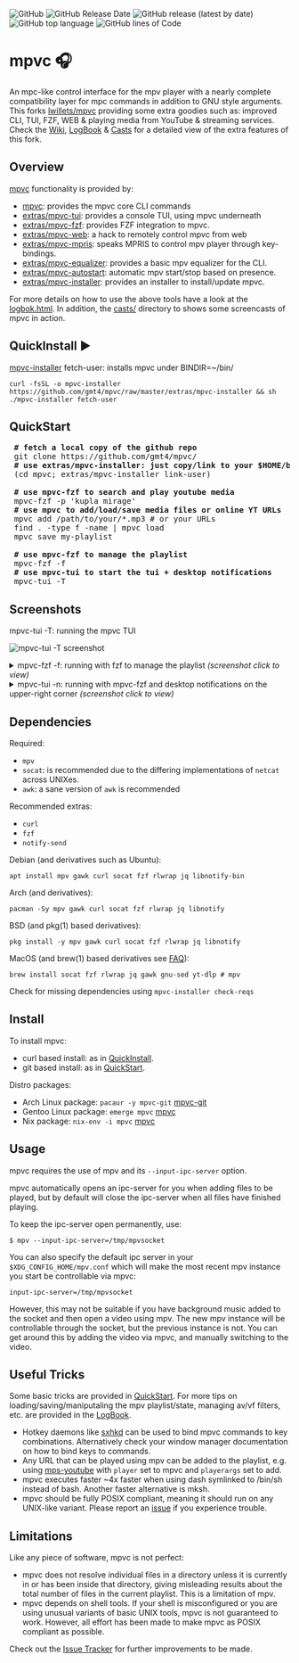 
![GitHub](https://img.shields.io/github/license/gmt4/mpvc)
![GitHub Release Date](https://img.shields.io/github/release-date/gmt4/mpvc)
![GitHub release (latest by date)](https://img.shields.io/github/v/release/gmt4/mpvc)
![GitHub top language](https://img.shields.io/github/languages/top/gmt4/mpvc)
![GitHub lines of Code](https://sloc.xyz/github/gmt4/mpvc/?category=code)

# mpvc 🎧

An mpc-like control interface for the mpv player with a nearly complete compatibility layer for mpc commands in addition to GNU style arguments.
This forks [lwillets/mpvc](https://github.com/lwilletts/mpvc) providing some extra goodies such as: improved CLI, TUI, FZF, WEB & playing media from YouTube & streaming services.
Check the [Wiki](../../wiki), [LogBook](https://gmt4.github.io/mpvc/logbook.html) & [Casts](https://gmt4.github.io/mpvc/casts/) for a detailed view of the extra features of this fork.

## Overview

[mpvc](https://github.com/gmt4/mpvc/) functionality is provided by:

- [mpvc](../../blob/master/mpvc): provides the mpvc core CLI commands
- [extras/mpvc-tui](../../blob/master/extras/mpvc-tui): provides a console TUI, using mpvc underneath
- [extras/mpvc-fzf](../../blob/master/extras/mpvc-fzf): provides FZF integration to mpvc.
- [extras/mpvc-web](../../blob/master/extras/mpvc-web): a hack to remotely control mpvc from web
- [extras/mpvc-mpris](../../blob/master/extras/mpvc-mpris): speaks MPRIS to control mpv player through key-bindings.
- [extras/mpvc-equalizer](../../blob/master/extras/mpvc-equalizer): provides a basic mpv equalizer for the CLI.
- [extras/mpvc-autostart](../../blob/master/extras/mpvc-autostart): automatic mpv start/stop based on presence.
- [extras/mpvc-installer](../../blob/master/extras/mpvc-installer): provides an installer to install/update mpvc.

For more details on how to use the above tools have a look at the [logbok.html](https://gmt4.github.io/mpvc/logbook.html).
In addition, the [casts/](https://gmt4.github.io/mpvc/casts/) directory to shows some screencasts of mpvc in action.

## QuickInstall ▶️

[mpvc-installer](../../blob/master/extras/mpvc-installer) fetch-user: installs mpvc under BINDIR=~/bin/

`curl -fsSL -o mpvc-installer https://github.com/gmt4/mpvc/raw/master/extras/mpvc-installer && sh ./mpvc-installer fetch-user`

## QuickStart

<pre>
 <b># fetch a local copy of the github repo</b>
 git clone https://github.com/gmt4/mpvc/
 <b># use extras/mpvc-installer: just copy/link to your $HOME/bin</b>
 (cd mpvc; extras/mpvc-installer link-user)

 <b># use mpvc-fzf to search and play youtube media</b>
 mpvc-fzf -p 'kupla mirage'
 <b># use mpvc to add/load/save media files or online YT URLs</b>
 mpvc add /path/to/your/*.mp3 # or your URLs
 find . -type f -name | mpvc load
 mpvc save my-playlist

 <b># use mpvc-fzf to manage the playlist</b>
 mpvc-fzf -f
 <b># use mpvc-tui to start the tui + desktop notifications</b>
 mpvc-tui -T
</pre>

## Screenshots

mpvc-tui -T: running the mpvc TUI

![mpvc-tui -T screenshot](../../blob/master/docs/assets/mpvc-tui.png)

<details>
<summary>mpvc-fzf -f: running with fzf to manage the playlist <i>(screenshot click to view)</i></summary>
 
![mpvc-fzf screenshot](../../blob/master/docs/assets/mpvc-tui-arch.png)
</details>

<details>
<summary>mpvc-tui -n: running with mpvc-fzf and desktop notifications on the upper-right corner <i>(screenshot click to view)</i></summary>

![mpvc tui+fzf+notifications screenshot](../../blob/master/docs/assets/mpvc-tui-fzf.png)
</details>
 
## Dependencies

Required:

- `mpv`
- `socat`: is recommended due to the differing implementations of `netcat` across UNIXes.
- `awk`: a sane version of `awk` is recommended

Recommended extras:

- `curl`
- `fzf`
- `notify-send`

Debian (and derivatives such as Ubuntu):

	apt install mpv gawk curl socat fzf rlwrap jq libnotify-bin
     
Arch (and derivatives):

 	pacman -Sy mpv gawk curl socat fzf rlwrap jq libnotify

BSD (and pkg(1) based derivatives):

    pkg install -y mpv gawk curl socat fzf rlwrap jq libnotify

MacOS (and brew(1) based derivatives see [FAQ](../../wiki/FAQ)):

    brew install socat fzf rlwrap jq gawk gnu-sed yt-dlp # mpv

Check for missing dependencies using `mpvc-installer check-reqs`
     
## Install

To install mpvc:

- curl based install: as in [QuickInstall](#quickinstall-%EF%B8%8F).
- git based install: as in [QuickStart](#quickstart).

Distro packages:

- Arch Linux package: `pacaur -y mpvc-git` [mpvc-git](https://aur.archlinux.org/packages/mpvc-git)
- Gentoo Linux package: `emerge mpvc` [mpvc](https://gitlab.com/xy2_/osman)
- Nix package: `nix-env -i mpvc` [mpvc](http://github.com/nixos/nixpkgs/tree/master/pkgs/applications/misc/mpvc)

## Usage

mpvc requires the use of mpv and its `--input-ipc-server` option.

mpvc automatically opens an ipc-server for you when adding files to be played,
but by default will close the ipc-server when all files have finished playing.

To keep the ipc-server open permanently, use:
```
$ mpv --input-ipc-server=/tmp/mpvsocket
```

You can also specify the default ipc server in your `$XDG_CONFIG_HOME/mpv.conf`
which will make the most recent mpv instance you start be controllable via mpvc:
```
input-ipc-server=/tmp/mpvsocket
```

However, this may not be suitable if you have background music added
to the socket and then open a video using mpv. The new mpv instance will be
controllable through the socket, but the previous instance is not. You can get around
this by adding the video via mpvc, and manually switching to the video.

## Useful Tricks

Some basic tricks are provided in [QuickStart](#quickstart). For more tips on loading/saving/maniputaling the mpv playlist/state, managing av/vf filters, etc. are provided in the [LogBook](https://gmt4.github.io/mpvc/logbook.html).

- Hotkey daemons like [sxhkd](https://github.com/baskerville/sxhkd) can be used
  to bind mpvc commands to key combinations. Alternatively check your window
  manager documentation on how to bind keys to commands.
- Any URL that can be played using mpv can be added to the playlist, e.g. using
  [mps-youtube](https://github.com/mps-youtube/mps-youtube) with `player` set to
  mpvc and `playerargs` set to add.
- mpvc executes faster ~4x faster when using dash symlinked to /bin/sh instead
of bash. Another faster alternative is mksh.
- mpvc should be fully POSIX compliant, meaning it should run on any UNIX-like
variant. Please report an [issue](../../issues) if you experience trouble.

## Limitations

Like any piece of software, mpvc is not perfect:

- mpvc does not resolve individual files in a directory unless it is
  currently in or has been inside that directory, giving misleading results about
  the total number of files in the current playlist. This is a limitation of mpv.
- mpvc depends on shell tools. If your shell is misconfigured or you are using
  unusual variants of basic UNIX tools, mpvc is not guaranteed to work. However,
  all effort has been made to make mpvc as POSIX compliant as possible.

Check out the [Issue Tracker](../../issues) for further improvements to be made.
